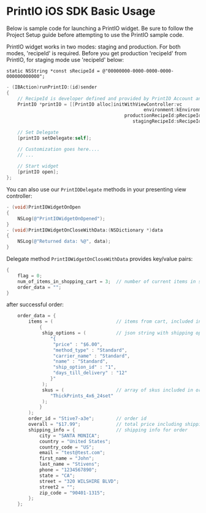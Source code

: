 # PrintIO iOS SDK Basic Usage

Below is sample code for launching a PrintIO widget. Be sure to follow the Project Setup guide before attempting to use the PrintIO sample code.

PrintIO widget works in two modes: staging and production. For both modes, 'recipeId' is required. Before you get production 'recipeId' from PrintIO, for staging mode use 'recipeId' below:

```static NSString *const sRecipeId = @"00000000-0000-0000-0000-000000000000";```


``` Objective-C
- (IBAction)runPrintIO:(id)sender
{
    // RecipeId is developer defined and provided by PrintIO Account and Sales Team
    PrintIO *printIO = [[PrintIO alloc]initWithViewController:vc
                                                  environment:kEnvironment
                                           productionRecipeId:pRecipeId
                                              stagingRecipeId:sRecipeId];

    // Set Delegate
    [printIO setDelegate:self];

    // Customization goes here....
    // ...
    
    // Start widget
    [printIO open];
};
```

You can also use our ```PrintIODelegate``` methods in your presenting view controller:

``` Objective-C
- (void)PrintIOWidgetOnOpen
{
    NSLog(@"PrintIOWidgetOnOpened");
}
- (void)PrintIOWidgetOnCloseWithData:(NSDictionary *)data
{
    NSLog(@"Returned data: %@", data);
}
```

Delegate method ```PrintIOWidgetOnCloseWithData``` provides key/value pairs:

``` Objective-C
{
    flag = 0;
    num_of_items_in_shopping_cart = 3;  // number of current items in shopping cart
    order_data = "";
}
```
after successful order:

``` Objective-C
    order_data = {
        items = (                       // items from cart, included in order
            {
             ship_options = (           // json string with shipping options
                "{
                 "price" : "$6.00",
                 "method_type" : "Standard",
                 "carrier_name" : "Standard",
                 "name" : "Standard",
                 "ship_option_id" : "1",
                 "days_till_delivery" : "12"
                }"
             );
             skus = (                   // array of skus included in order
                "ThickPrints_4x6_24set"
             );
            }
        );
        order_id = "Stive7-a3e";        // order id
        overall = "$17.99";             // total price including shipping
        shipping_info = {               // shipping info for order
            city = "SANTA MONICA";
            country = "United States";
            country_code = "US";
            email = "test@test.com";
            first_name = "John";
            last_name = "Stivens";
            phone = "1234567890";
            state = "CA";
            street = "320 WILSHIRE BLVD";
            street2 = "";
            zip_code = "90401-1315";
        };
    };
```


[8]: https://github.com/printdotio/printio-ios-sdk/blob/master/docs/customization.xml.md
